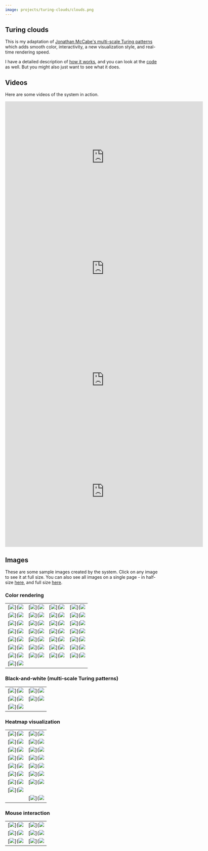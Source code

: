 ```yaml
---
image: projects/turing-clouds/clouds.png
---
```


## Turing clouds

This is my adaptation of [Jonathan McCabe's multi-scale Turing
patterns](http://www.jonathanmccabe.com/Cyclic_Symmetric_Multi-Scale_Turing_Patterns.pdf)
which adds smooth color, interactivity, a new visualization style, and
real-time rendering speed.

I have a detailed description of [how it works](background.html), and you
can look at the [code](https://github.com/blakej11/turing-clouds) as well.
But you might also just want to see what it does.

## Videos

Here are some videos of the system in action.

<iframe src="https://player.vimeo.com/video/356804717" width="640" height="360" frameborder="0" allow="autoplay; fullscreen" allowfullscreen></iframe>

<iframe src="https://player.vimeo.com/video/356831760" width="640" height="360" frameborder="0" allow="autoplay; fullscreen" allowfullscreen></iframe>

<iframe src="https://player.vimeo.com/video/356807696" width="640" height="360" frameborder="0" allow="autoplay; fullscreen" allowfullscreen></iframe>

<iframe src="https://player.vimeo.com/video/356922295" width="640" height="360" frameborder="0" allow="autoplay; fullscreen" allowfullscreen></iframe>


## Images

These are some sample images created by the system. Click on any image to
see it at full size. You can also see all images on a single page - in
half-size [here](halfsize.html), and full size [here](fullsize.html).

### Color rendering

| | | | |
|:---:|:---:|:---:|:---:|
| [![](images/10/regular/0000187.png#center)](![](images/100/regular/0000187.png) | [![](images/10/regular/0000530.png#center)](![](images/100/regular/0000530.png) | [![](images/10/regular/0002106.png#center)](![](images/100/regular/0002106.png) | [![](images/10/regular/0002792.png#center)](![](images/100/regular/0002792.png) |
| [![](images/10/regular/0003362.png#center)](![](images/100/regular/0003362.png) | [![](images/10/regular/0003594.png#center)](![](images/100/regular/0003594.png) | [![](images/10/regular/0003610.png#center)](![](images/100/regular/0003610.png) | [![](images/10/regular/0005359.png#center)](![](images/100/regular/0005359.png) |
| [![](images/10/regular/0010445.png#center)](![](images/100/regular/0010445.png) | [![](images/10/regular/0013306.png#center)](![](images/100/regular/0013306.png) | [![](images/10/regular/0017985.png#center)](![](images/100/regular/0017985.png) | [![](images/10/regular/0026588.png#center)](![](images/100/regular/0026588.png) |
| [![](images/10/regular/0026923.png#center)](![](images/100/regular/0026923.png) | [![](images/10/regular/0030150.png#center)](![](images/100/regular/0030150.png) | [![](images/10/regular/0030205.png#center)](![](images/100/regular/0030205.png) | [![](images/10/regular/0033784.png#center)](![](images/100/regular/0033784.png) |
| [![](images/10/regular/0038413.png#center)](![](images/100/regular/0038413.png) | [![](images/10/regular/0039418.png#center)](![](images/100/regular/0039418.png) | [![](images/10/regular/0040017.png#center)](![](images/100/regular/0040017.png) | [![](images/10/regular/0043112.png#center)](![](images/100/regular/0043112.png) |
| [![](images/10/regular/0052369.png#center)](![](images/100/regular/0052369.png) | [![](images/10/regular/0052704.png#center)](![](images/100/regular/0052704.png) | [![](images/10/regular/0070989.png#center)](![](images/100/regular/0070989.png) | [![](images/10/regular/0162866.png#center)](![](images/100/regular/0162866.png) |
| [![](images/10/regular/0174796.png#center)](![](images/100/regular/0174796.png) | [![](images/10/regular/0220953.png#center)](![](images/100/regular/0220953.png) | [![](images/10/regular/0266840.png#center)](![](images/100/regular/0266840.png) | [![](images/10/regular/1092273.png#center)](![](images/100/regular/1092273.png) |
| [![](images/10/regular/2284302.png#center)](![](images/100/regular/2284302.png) | | | |

### Black-and-white (multi-scale Turing patterns)

| | |
|:---:|:---:|
| [![](images/10/bw/0006144.png#center)](![](images/100/bw/0006144.png) | [![](images/10/bw/0002184.png#center)](![](images/100/bw/0002184.png) |
| [![](images/10/bw/0005131.png#center)](![](images/100/bw/0005131.png) | [![](images/10/bw/0007354.png#center)](![](images/100/bw/0007354.png) |
| [![](images/10/bw/0016173.png#center)](![](images/100/bw/0016173.png) | | | |

### Heatmap visualization

| | |
|:---:|:---:|
| [![](images/10/4d/0006230.png#center)](![](images/100/4d/0006230.png) | [![](images/10/4d/0006229.png#center)](![](images/100/4d/0006229.png) |
| [![](images/10/4d/0013619.png#center)](![](images/100/4d/0013619.png) | [![](images/10/4d/0013618.png#center)](![](images/100/4d/0013618.png) |
| [![](images/10/4d/0024478.png#center)](![](images/100/4d/0024478.png) | [![](images/10/4d/0024480.png#center)](![](images/100/4d/0024480.png) |
| [![](images/10/4d/0000425.png#center)](![](images/100/4d/0000425.png) | [![](images/10/4d/0000424.png#center)](![](images/100/4d/0000424.png) |
| [![](images/10/4d/0002135.png#center)](![](images/100/4d/0002135.png) | [![](images/10/4d/0002134.png#center)](![](images/100/4d/0002134.png) |
| [![](images/10/4d/0002399.png#center)](![](images/100/4d/0002399.png) | [![](images/10/4d/0002398.png#center)](![](images/100/4d/0002398.png) |
| [![](images/10/4d/0002702.png#center)](![](images/100/4d/0002702.png) | [![](images/10/4d/0002701.png#center)](![](images/100/4d/0002701.png) |
| [![](images/10/4d/0001284.png#center)](![](images/100/4d/0001284.png) | |
| | [![](images/10/4d/0019294.png#center)](![](images/100/4d/0019294.png) |

### Mouse interaction

| | |
|:---:|:---:|
| [![](images/10/stroke/0001495.png#center)](![](images/100/stroke/0001495.png) | [![](images/10/stroke/0007885.png#center)](![](images/100/stroke/0007885.png) |
| [![](images/10/stroke/0024517.png#center)](![](images/100/stroke/0024517.png) | [![](images/10/stroke/0031427.png#center)](![](images/100/stroke/0031427.png) |
| [![](images/10/stroke/0066382.png#center)](![](images/100/stroke/0066382.png) | [![](images/10/stroke/0073536.png#center)](![](images/100/stroke/0073536.png) |
